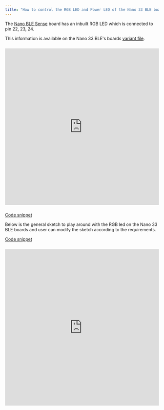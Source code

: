 ```yaml
---
title: "How to control the RGB LED and Power LED of the Nano 33 BLE boards?"
---
```


The [Nano BLE Sense](https://store.arduino.cc/usa/nano-33-ble-sense) board has an inbuilt RGB LED which is connected to pin 22, 23, 24.

This information is available on the Nano 33 BLE's boards [variant file](https://github.com/arduino/ArduinoCore-nRF528x-mbedos/blob/master/variants/ARDUINO_NANO33BLE/pins_arduino.h#L54).

<iframe src=https://create.arduino.cc/editor/arduino_support/b128a04b-ae92-40b3-be19-18bb0cdf3194/preview?embed&snippet=L3-L7 style="height:510px;width:100%;margin:10px 0" frameborder=0></iframe>

[Code snippet](https://create.arduino.cc/editor/arduino_support/b128a04b-ae92-40b3-be19-18bb0cdf3194/preview?embed&snippet=L3-L7)

Below is the general sketch to play around with the RGB led on the Nano 33 BLE boards and user can modify the sketch according to the requirements.

[Code snippet](https://create.arduino.cc/editor/arduino_support/b128a04b-ae92-40b3-be19-18bb0cdf3194/preview?embed)

<iframe src=https://create.arduino.cc/editor/arduino_support/b128a04b-ae92-40b3-be19-18bb0cdf3194/preview?embed style="height:510px;width:100%;margin:10px 0" frameborder=0></iframe>
